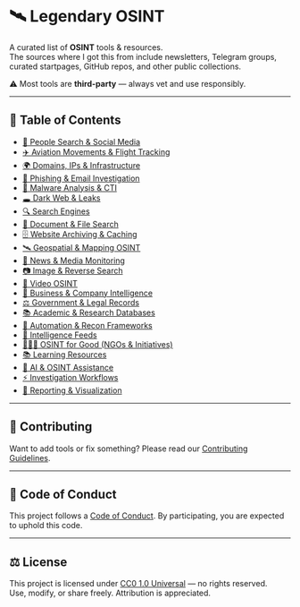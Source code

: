 # 🛰 Legendary OSINT

A curated list of **OSINT** tools & resources.  
The sources where I got this from include newsletters, Telegram groups, curated startpages, GitHub repos, and other public collections.  

⚠️ Most tools are **third-party** — always vet and use responsibly.  

---

## 📖 Table of Contents

- [👤 People Search & Social Media](./docs/people-social.md)  
- [✈️ Aviation Movements & Flight Tracking](./docs/aviation.md)  
- [🌍 Domains, IPs & Infrastructure](./docs/infra-domains.md)  
- [🎣 Phishing & Email Investigation](./docs/phishing-email.md)  
- [🦠 Malware Analysis & CTI](./docs/malware-cti.md)  
- [🕳 Dark Web & Leaks](./docs/darkweb-leaks.md)  
- [🔍 Search Engines](./docs/search-engines.md)  
- [📑 Document & File Search](./docs/document-file.md)  
- [🗄 Website Archiving & Caching](./docs/archiving-caching.md)  
- [🛰 Geospatial & Mapping OSINT](./docs/geospatial-mapping.md)  
- [📰 News & Media Monitoring](./docs/news-media.md)  
- [📷 Image & Reverse Search](./docs/image-reverse.md)  
- [🎥 Video OSINT](./docs/video-osint.md)  
- [💼 Business & Company Intelligence](./docs/business-intel.md)  
- [⚖️ Government & Legal Records](./docs/gov-legal.md)  
- [📚 Academic & Research Databases](./docs/academic.md)  
- [🤖 Automation & Recon Frameworks](./docs/automation-recon.md)  
- [📡 Intelligence Feeds](./docs/intel-feeds.md)  
- [🧑‍🤝‍🧑 OSINT for Good (NGOs & Initiatives)](./docs/osint-for-good.md)  
- [📚 Learning Resources](./docs/learning.md)  
- [🧠 AI & OSINT Assistance](./docs/ai-osint.md)  
- [⚡ Investigation Workflows](./docs/workflows.md)  
- [📝 Reporting & Visualization](./docs/reporting-visualization.md)  

---

## 🤝 Contributing

Want to add tools or fix something? Please read our [Contributing Guidelines](./CONTRIBUTING.md).

---

## 📜 Code of Conduct

This project follows a [Code of Conduct](./CODE_OF_CONDUCT.md). By participating, you are expected to uphold this code.

---

## ⚖️ License

This project is licensed under [CC0 1.0 Universal](./LICENSE) — no rights reserved.  
Use, modify, or share freely. Attribution is appreciated.  
